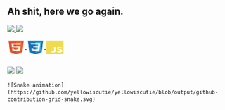 ## Ah shit, here we go again.

  <div>
  <a href="https://github.com/yellowiscutie">
    <img height="180em" src="https://github-readme-stats.vercel.app/api?username=yellowiscutie&show_icons=true&theme=dark&include_all_commits=true&count_private=true"/>
    <img height="180em" src="https://github-readme-stats.vercel.app/api/top-langs/?username=yellowiscutie&layout=compact&langs_count=7&theme=dark"/>
  </div>
  <div style="display: inline_block"><br>
    <img align="center" alt="yellow-HTML" height="30" width="40" src="https://raw.githubusercontent.com/devicons/devicon/master/icons/html5/html5-original.svg">
    <img align="center" alt="yellow-CSS" height="30" width="40" src="https://raw.githubusercontent.com/devicons/devicon/master/icons/css3/css3-original.svg">
    <img align="center" alt="yellow-Js" height="30" width="40" src="https://raw.githubusercontent.com/devicons/devicon/master/icons/javascript/javascript-plain.svg">
  </div>
  
  ##
  
  <div>
    <a href="https://discord.gg/" target="_blank"><img src="https://img.shields.io/badge/Discord-7289DA?style=for-the-badge&logo=discord&logoColor=white" target="_blank"></a>
    <a href="https://steamcommunity.com/id/yellowiscutie/" target="_blank"><img src="https://img.shields.io/badge/Steam-000000?style=for-the-badge&logo=steam&logoColor=white" target="_blank"></a>
  </div>
  
    ![Snake animation](https://github.com/yellowiscutie/yellowiscutie/blob/output/github-contribution-grid-snake.svg)
